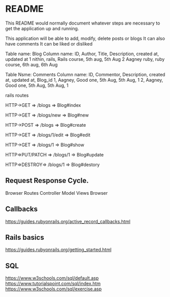# README

This README would normally document whatever steps are necessary to get the
application up and running.

This application will be able to add, modify, delete posts or blogs
It can also have comments
It can be liked or disliked

Table name: Blog
Column name: ID, Author, Title, Description, created at, updated at
              1    nithin,  rails, Rails course, 5th aug,   5th Aug
              2    Aagney   ruby,  ruby course,   6th aug,   6th Aug

Table Nsme: Comments
Column name: ID, Commentor, Description, created at, updated at, Blog_id
              1,  Aagney,     Good one,   5th Aug,    5th Aug,    1
              2,  Aagney,     Good one,   5th Aug,    5th Aug,    1


rails routes

HTTP->GET => /blogs => Blog#index

HTTP->GET => /blogs/new => Blog#new

HTTP->POST => /blogs => Blog#create

HTTP->GET => /blogs/1/edit => Blog#edit

HTTP->GET => /blogs/1 => Blog#show

HTTP=>PUT/PATCH => /blogs/1 => Blog#update

HTTP=>DESTROY=> /blogs/1 => Blog#destory

Request Response Cycle.
-----------------------

Browser
Routes
Controller
Model
Views
Browser

Callbacks
---------
https://guides.rubyonrails.org/active_record_callbacks.html


Rails basics
-------------
https://guides.rubyonrails.org/getting_started.html


SQL
---

https://www.w3schools.com/sql/default.asp
https://www.tutorialspoint.com/sql/index.htm
https://www.w3schools.com/sql/exercise.asp
